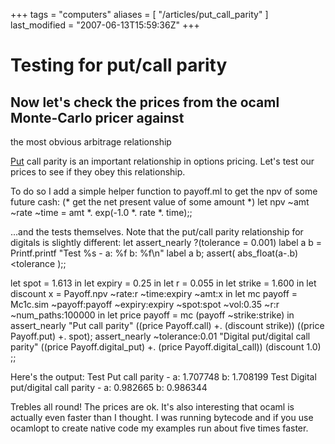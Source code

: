 +++
tags = "computers"
aliases = [ "/articles/put_call_parity" ]
last_modified = "2007-06-13T15:59:36Z"
+++
# Testing for put/call parity

## Now let's check the prices from the ocaml Monte-Carlo pricer against
the most obvious arbitrage relationship

[Put][5] call parity is an important relationship in options pricing.
Let's test our prices to see if they obey this relationship.

To do so I add a simple helper function to payoff.ml to get the npv of
some future cash:
(* get the net present value of some amount *)
let npv ~amt ~rate ~time = amt *. exp(-1.0 *. rate *. time);;

...and the tests themselves. Note that the put/call parity relationship
for digitals is slightly different:
let assert_nearly ?(tolerance = 0.001) label a b =
Printf.printf "Test %s - a: %f b: %f\n" label a b;
assert( abs_float(a-.b) <tolerance );;

let spot = 1.613 in
let expiry = 0.25 in
let r = 0.055 in
let strike = 1.600 in
let discount x = Payoff.npv ~rate:r ~time:expiry ~amt:x in
let mc payoff =
Mc1c.sim
~payoff:payoff
~expiry:expiry
~spot:spot
~vol:0.35
~r:r
~num_paths:100000 in
let price payoff = mc (payoff ~strike:strike) in
assert_nearly
"Put call parity"
((price Payoff.call) +. (discount strike))
((price Payoff.put) +. spot);
assert_nearly
~tolerance:0.01
"Digital put/digital call parity"
((price Payoff.digital_put) +. (price Payoff.digital_call))
(discount 1.0)
;;

Here's the output:
Test Put call parity - a: 1.707748 b: 1.708199
Test Digital put/digital call parity - a: 0.982665 b: 0.986344

Trebles all round! The prices are ok. It's also interesting that ocaml
is actually even faster than I thought. I was running bytecode and if
you use ocamlopt to create native code my examples run about five times
faster.

[1]: http://www.uncarved.com/articles/put_call_parity
[2]: http://www.uncarved.com/
[3]: http://www.uncarved.com/articles/contact
[4]: http://www.uncarved.com/login/
[5]: http://www.investopedia.com/articles/optioninvestor/05/011905.asp
[6]: http://www.uncarved.com/tags/computers
[7]: mailto:sean@uncarved.com
[8]: http://creativecommons.org/licenses/by-sa/4.0/
